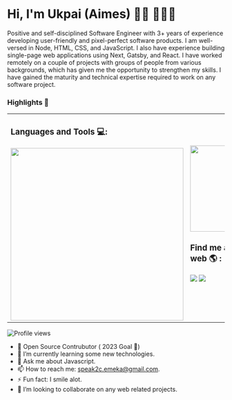 # Hi, I'm Ukpai (Aimes) 👋🏾 👩🏾‍💻

Positive and self-disciplined Software Engineer with 3+ years of experience developing user-friendly and pixel-perfect software products. I am well-versed in Node, HTML, CSS, and JavaScript. I also have experience building single-page web applications using Next, Gatsby, and React.
I have worked remotely on a couple of projects with groups of people from various backgrounds, which has given me the opportunity to strengthen my skills. I have gained the maturity and technical expertise required to work on any software project. 



### Highlights 🌟


<table scrolling=no>
  <tr>
    <td>
      <h3>Languages and Tools 💻:</h3>
      <img src="https://github-readme-stats.vercel.app/api?username=mr-emeka&show_icons=true" width="400">
      <br>
    </td>
    <td>
       <img src="https://raw.githubusercontent.com/technicaldada/hackerpro/master/logo205x250.gif" height="200" wifdth="200">
      <h3> Find me around the web 🌎 :</h3>

[<img src="https://img.shields.io/badge/twitter-%231DA1F2.svg?&style=for-the-badge&logo=twitter&logoColor=white" />](https://twitter.com/aimes_js) [<img src="https://img.shields.io/badge/linkedin-%230077B5.svg?&style=for-the-badge&logo=linkedin&logoColor=white" />](https://www.linkedin.com/in/ukpai/) 
    </td>  
  </tr>
 </table>

![Profile views](https://gpvc.arturio.dev/mr-emeka)  


- 🔭 Open Source Contrubutor ( 2023 Goal 🌟)  
- 🌱 I’m currently learning some new technologies. 
- 💬 Ask me about Javascript. 
- 📫 How to reach me: speak2c.emeka@gmail.com.
- ⚡ Fun fact: I smile alot.
- 👯 I’m looking to collaborate on any web related projects.
